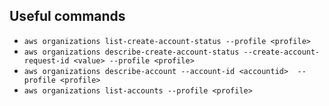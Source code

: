 ## Useful commands

* `aws organizations list-create-account-status --profile <profile>`
* `aws organizations describe-create-account-status --create-account-request-id <value> --profile <profile>`
* `aws organizations describe-account --account-id <accountid>  --profile <profile>`
* `aws organizations list-accounts --profile <profile>`
